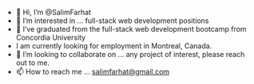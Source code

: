 - 👋 Hi, I’m @SalimFarhat
- 👀 I’m interested in ... full-stack web development positions
- 🌱 I’ve graduated from the full-stack web development bootcamp from Concordia University
- I am currently looking for employment in Montreal, Canada.
- 💞️ I’m looking to collaborate on ... any project of interest, please reach out to me.
- 📫 How to reach me ... salimfarhat@gmail.com

<!---
SalimFarhat/SalimFarhat is a ✨ special ✨ repository because its `README.md` (this file) appears on your GitHub profile.
You can click the Preview link to take a look at your changes.
--->
